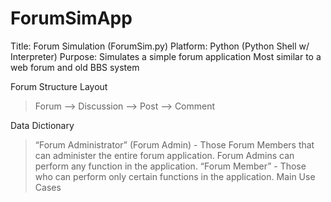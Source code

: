 ForumSimApp
===========

Title: Forum Simulation (ForumSim.py)
Platform: Python (Python Shell w/ Interpreter)
Purpose: Simulates a simple forum application
Most similar to a web forum and old BBS system

Forum Structure Layout
> Forum --> Discussion --> Post --> Comment

Data Dictionary
> “Forum Administrator” (Forum Admin) - Those Forum Members that can administer the entire forum application. Forum Admins can perform any function in the application.
> “Forum Member” - Those who can perform only certain functions in the application.
Main Use Cases


